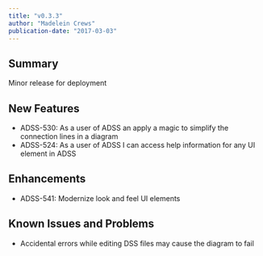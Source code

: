 ```yaml
---
title: "v0.3.3"
author: "Madelein Crews"
publication-date: "2017-03-03"
---
```


## Summary

Minor release for deployment 

## New Features

- ADSS-530: As a user of ADSS an apply a magic to simplify the connection lines in a diagram
 - ADSS-524: As a user  of ADSS I can access help information for any UI element in ADSS

## Enhancements

- ADSS-541: Modernize look and feel UI elements 

## Known Issues and Problems

- Accidental errors while editing DSS files may cause the diagram to fail